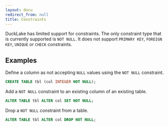 ```yaml
---
layout: docu
redirect_from: null
title: Constraints
---
```


DuckLake has limited support for constraints.
The only constraint type that is currently supported is `NOT NULL`.
It does not support `PRIMARY KEY`, `FOREIGN KEY`, `UNIQUE` or `CHECK` constraints.

## Examples

Define a column as not accepting `NULL` values using the `NOT NULL` constraint.

```sql
CREATE TABLE tbl (col INTEGER NOT NULL);
```

Add a `NOT NULL` constraint to an existing column of an existing table.

```sql
ALTER TABLE tbl ALTER col SET NOT NULL;
```

Drop a `NOT NULL` constraint from a table.

```sql
ALTER TABLE tbl ALTER col DROP NOT NULL;
```

